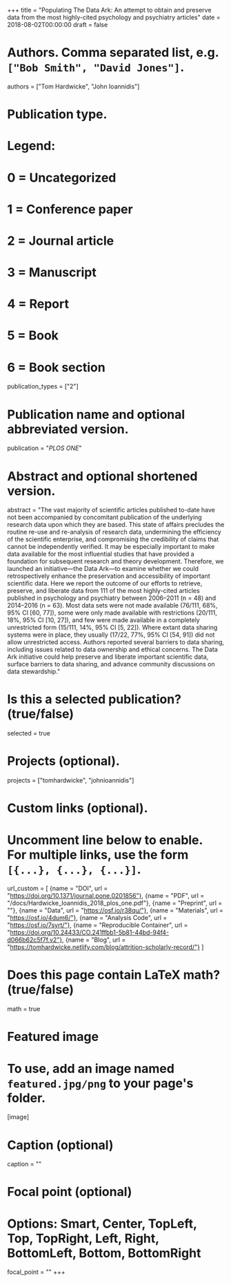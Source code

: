 +++
title = "Populating The Data Ark: An attempt to obtain and preserve data from the most highly-cited psychology and psychiatry articles"
date = 2018-08-02T00:00:00
draft = false

# Authors. Comma separated list, e.g. `["Bob Smith", "David Jones"]`.
authors = ["Tom Hardwicke", "John Ioannidis"]

# Publication type.
# Legend:
# 0 = Uncategorized
# 1 = Conference paper
# 2 = Journal article
# 3 = Manuscript
# 4 = Report
# 5 = Book
# 6 = Book section
publication_types = ["2"]

# Publication name and optional abbreviated version.
publication = "*PLOS ONE*"

# Abstract and optional shortened version.
abstract = "The vast majority of scientific articles published to-date have not been accompanied by concomitant publication of the underlying research data upon which they are based. This state of affairs precludes the routine re-use and re-analysis of research data, undermining the efficiency of the scientific enterprise, and compromising the credibility of claims that cannot be independently verified. It may be especially important to make data available for the most influential studies that have provided a foundation for subsequent research and theory development. Therefore, we launched an initiative—the Data Ark—to examine whether we could retrospectively enhance the preservation and accessibility of important scientific data. Here we report the outcome of our efforts to retrieve, preserve, and liberate data from 111 of the most highly-cited articles published in psychology and psychiatry between 2006–2011 (n = 48) and 2014–2016 (n = 63). Most data sets were not made available (76/111, 68%, 95% CI [60, 77]), some were only made available with restrictions (20/111, 18%, 95% CI [10, 27]), and few were made available in a completely unrestricted form (15/111, 14%, 95% CI [5, 22]). Where extant data sharing systems were in place, they usually (17/22, 77%, 95% CI [54, 91]) did not allow unrestricted access. Authors reported several barriers to data sharing, including issues related to data ownership and ethical concerns. The Data Ark initiative could help preserve and liberate important scientific data, surface barriers to data sharing, and advance community discussions on data stewardship."

# Is this a selected publication? (true/false)
selected = true

# Projects (optional).
projects = ["tomhardwicke", "johnioannidis"]

# Custom links (optional).
#   Uncomment line below to enable. For multiple links, use the form `[{...}, {...}, {...}]`.
url_custom = [
{name = "DOI", url = "https://doi.org/10.1371/journal.pone.0201856"},
{name = "PDF", url = "/docs/Hardwicke_Ioannidis_2018_plos_one.pdf"},
{name = "Preprint", url = ""},
{name = "Data", url = "https://osf.io/r38qu/"},
{name = "Materials", url = "https://osf.io/4dum6/"},
{name = "Analysis Code", url = "https://osf.io/7syrt/"},
{name = "Reproducible Container", url = "https://doi.org/10.24433/CO.241ffbb1-5b81-44bd-94f4-d066b62c5f7f.v2"},
{name = "Blog", url = "https://tomhardwicke.netlify.com/blog/attrition-scholarly-record/"}
]

# Does this page contain LaTeX math? (true/false)
math = true

# Featured image
# To use, add an image named `featured.jpg/png` to your page's folder. 
[image]
  # Caption (optional)
  caption = ""

  # Focal point (optional)
  # Options: Smart, Center, TopLeft, Top, TopRight, Left, Right, BottomLeft, Bottom, BottomRight
  focal_point = ""
+++
